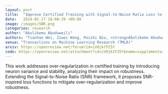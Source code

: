```yaml
---
layout: post
title:  "Improve Certified Training with Signal-to-Noise Ratio Loss to Decrease Neuron Variance and Increase Neuron Stability"
date:   2024-05-17 18:08:39 +00:00
image: /images/SNR.png
categories: research
author: "Abulikemu Abuduweili"
authors: "Tianhao Wei, Ziwei Wang, Peizhi Niu, <strong>Abulikemu Abuduweili</strong>,  Weiye Zhao, Casidhe Hutchison, Eric Sample, Changliu Liu"
venue: "Transactions on Machine Learning Research (TMLR)"
arxiv: https://openreview.net/forum?id=iV0jktFZ5Y
code: https://openreview.net/attachment?id=iV0jktFZ5Y&name=supplementary_material
---
```



This work addresses over-regularization in certified training by introducing neuron variance and stability, analyzing their impact on robustness. Extending the Signal-to-Noise Ratio (SNR) framework, it proposes SNR-inspired loss functions to mitigate over-regularization and improve robustness.